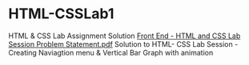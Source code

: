 # HTML-CSSLab1
HTML &amp; CSS Lab Assignment Solution
[Front End - HTML and CSS Lab Session Problem Statement.pdf](https://github.com/JeyachithraBalaraman/HTML-CSSLab1/files/9338780/Front.End.-.HTML.and.CSS.Lab.Session.Problem.Statement.pdf)
Solution to HTML- CSS Lab Session - Creating Naviagtion menu & Vertical Bar Graph with animation
